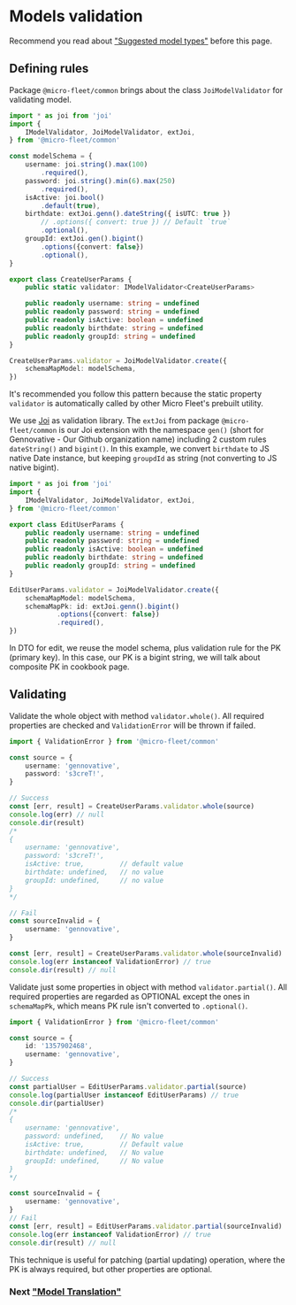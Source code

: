 # **Models validation**

Recommend you read about ["Suggested model types"](./models.md) before this page.

## **Defining rules**

Package `@micro-fleet/common` brings about the class `JoiModelValidator` for validating model.

```typescript
import * as joi from 'joi'
import { 
    IModelValidator, JoiModelValidator, extJoi,
} from '@micro-fleet/common'

const modelSchema = {
    username: joi.string().max(100)
        .required(),
    password: joi.string().min(6).max(250)
        .required(),
    isActive: joi.bool()
        .default(true),
    birthdate: extJoi.genn().dateString({ isUTC: true })
        // .options({ convert: true }) // Default `true` 
        .optional(),
    groupId: extJoi.gen().bigint()
        .options({convert: false})
        .optional(),
}

export class CreateUserParams {
    public static validator: IModelValidator<CreateUserParams>

    public readonly username: string = undefined
    public readonly password: string = undefined
    public readonly isActive: boolean = undefined
    public readonly birthdate: string = undefined
    public readonly groupId: string = undefined
}

CreateUserParams.validator = JoiModelValidator.create({
    schemaMapModel: modelSchema,
})
```

It's recommended you follow this pattern because the static property `validator` is automatically called by other Micro Fleet's prebuilt utility.

We use [Joi](https://github.com/hapijs/joi) as validation library. The `extJoi` from package `@micro-fleet/common` is our Joi extension with the namespace `gen()` (short for Gennovative - Our Github organization name) including 2 custom rules `dateString()` and `bigint()`. In this example, we convert `birthdate` to JS native Date instance, but keeping `groupdId` as string (not converting to JS native bigint).

```typescript
import * as joi from 'joi'
import { 
    IModelValidator, JoiModelValidator, extJoi,
} from '@micro-fleet/common'

export class EditUserParams {
    public readonly username: string = undefined
    public readonly password: string = undefined
    public readonly isActive: boolean = undefined
    public readonly birthdate: string = undefined
    public readonly groupId: string = undefined
}

EditUserParams.validator = JoiModelValidator.create({
    schemaMapModel: modelSchema,
    schemaMapPk: id: extJoi.genn().bigint()
            .options({convert: false})
            .required(),
})
```

In DTO for edit, we reuse the model schema, plus validation rule for the PK (primary key). In this case, our PK is a bigint string, we will talk about composite PK in cookbook page.

## **Validating**

Validate the whole object with method `validator.whole()`. All required properties are checked and `ValidationError` will be thrown if failed.

```typescript
import { ValidationError } from '@micro-fleet/common'

const source = {
    username: 'gennovative',
    password: 's3creT!',
}

// Success
const [err, result] = CreateUserParams.validator.whole(source)
console.log(err) // null
console.dir(result)
/*
{
    username: 'gennovative',
    password: 's3creT!',
    isActive: true,         // default value
    birthdate: undefined,   // no value
    groupId: undefined,     // no value
}
*/
```

```typescript
// Fail
const sourceInvalid = {
    username: 'gennovative',
}

const [err, result] = CreateUserParams.validator.whole(sourceInvalid)
console.log(err instanceof ValidationError) // true
console.dir(result) // null
```

Validate just some properties in object with method `validator.partial()`. All required properties are regarded as OPTIONAL except the ones in `schemaMapPk`, which means PK rule isn't converted to `.optional()`.

```typescript
import { ValidationError } from '@micro-fleet/common'

const source = {
    id: '1357902468',
    username: 'gennovative',
}

// Success
const partialUser = EditUserParams.validator.partial(source)
console.log(partialUser instanceof EditUserParams) // true
console.dir(partialUser)
/*
{
    username: 'gennovative',
    password: undefined,    // No value
    isActive: true,         // Default value
    birthdate: undefined,   // No value
    groupId: undefined,     // No value
}
*/
```
```typescript
const sourceInvalid = {
    username: 'gennovative',
}
// Fail
const [err, result] = EditUserParams.validator.partial(sourceInvalid)
console.log(err instanceof ValidationError) // true
console.dir(result) // null
```

This technique is useful for patching (partial updating) operation, where the PK is always required, but other properties are optional.

### Next ["Model Translation"](./models-translation.md)